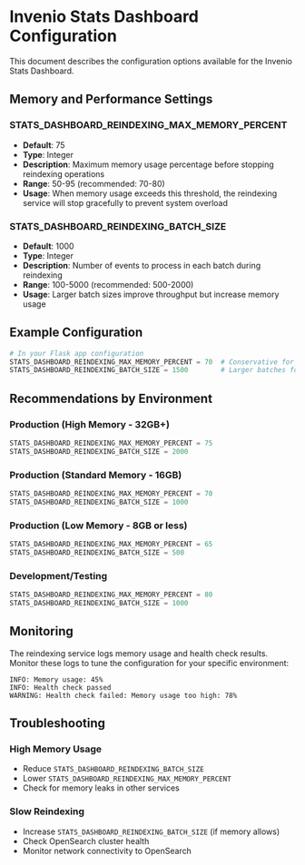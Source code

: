 # Invenio Stats Dashboard Configuration

This document describes the configuration options available for the Invenio Stats Dashboard.

## Memory and Performance Settings

### STATS_DASHBOARD_REINDEXING_MAX_MEMORY_PERCENT
- **Default**: 75
- **Type**: Integer
- **Description**: Maximum memory usage percentage before stopping reindexing operations
- **Range**: 50-95 (recommended: 70-80)
- **Usage**: When memory usage exceeds this threshold, the reindexing service will stop gracefully to prevent system overload

### STATS_DASHBOARD_REINDEXING_BATCH_SIZE
- **Default**: 1000
- **Type**: Integer
- **Description**: Number of events to process in each batch during reindexing
- **Range**: 100-5000 (recommended: 500-2000)
- **Usage**: Larger batch sizes improve throughput but increase memory usage

## Example Configuration

```python
# In your Flask app configuration
STATS_DASHBOARD_REINDEXING_MAX_MEMORY_PERCENT = 70  # Conservative for production
STATS_DASHBOARD_REINDEXING_BATCH_SIZE = 1500        # Larger batches for high-throughput systems
```

## Recommendations by Environment

### Production (High Memory - 32GB+)
```python
STATS_DASHBOARD_REINDEXING_MAX_MEMORY_PERCENT = 75
STATS_DASHBOARD_REINDEXING_BATCH_SIZE = 2000
```

### Production (Standard Memory - 16GB)
```python
STATS_DASHBOARD_REINDEXING_MAX_MEMORY_PERCENT = 70
STATS_DASHBOARD_REINDEXING_BATCH_SIZE = 1000
```

### Production (Low Memory - 8GB or less)
```python
STATS_DASHBOARD_REINDEXING_MAX_MEMORY_PERCENT = 65
STATS_DASHBOARD_REINDEXING_BATCH_SIZE = 500
```

### Development/Testing
```python
STATS_DASHBOARD_REINDEXING_MAX_MEMORY_PERCENT = 80
STATS_DASHBOARD_REINDEXING_BATCH_SIZE = 1000
```

## Monitoring

The reindexing service logs memory usage and health check results. Monitor these logs to tune the configuration for your specific environment:

```
INFO: Memory usage: 45%
INFO: Health check passed
WARNING: Health check failed: Memory usage too high: 78%
```

## Troubleshooting

### High Memory Usage
- Reduce `STATS_DASHBOARD_REINDEXING_BATCH_SIZE`
- Lower `STATS_DASHBOARD_REINDEXING_MAX_MEMORY_PERCENT`
- Check for memory leaks in other services

### Slow Reindexing
- Increase `STATS_DASHBOARD_REINDEXING_BATCH_SIZE` (if memory allows)
- Check OpenSearch cluster health
- Monitor network connectivity to OpenSearch